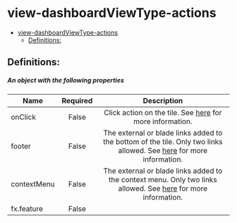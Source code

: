 <a name="view-dashboardviewtype-actions"></a>
# view-dashboardViewType-actions
* [view-dashboardViewType-actions](#view-dashboardviewtype-actions)
    * [Definitions:](#view-dashboardviewtype-actions-definitions)

<a name="view-dashboardviewtype-actions-definitions"></a>
## Definitions:
<a name="view-dashboardviewtype-actions-definitions-an-object-with-the-following-properties"></a>
##### An object with the following properties
| Name | Required | Description
| ---|:--:|:--:|
|onClick|False|Click action on the tile. See [here](dx-view-dashboardViewType-actionsOnClick.md) for more information.
|footer|False|The external or blade links added to the bottom of the tile. Only two links allowed. See [here](dx-view-dashboardViewType-actionReference.md) for more information.
|contextMenu|False|The external or blade links added to the context menu. Only two links allowed. See [here](dx-view-dashboardViewType-actionReference.md) for more information.
|fx.feature|False|
